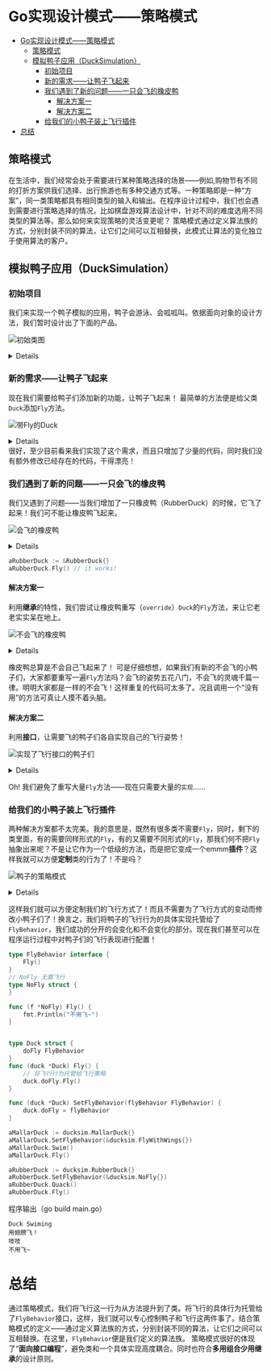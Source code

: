 # Go实现设计模式——策略模式
- [Go实现设计模式——策略模式](#go实现设计模式策略模式)
  - [策略模式](#策略模式)
  - [模拟鸭子应用（DuckSimulation）](#模拟鸭子应用ducksimulation)
    - [初始项目](#初始项目)
    - [新的需求——让鸭子飞起来](#新的需求让鸭子飞起来)
    - [我们遇到了新的问题——一只会飞的橡皮鸭](#我们遇到了新的问题一只会飞的橡皮鸭)
      - [解决方案一](#解决方案一)
      - [解决方案二](#解决方案二)
    - [给我们的小鸭子装上飞行插件](#给我们的小鸭子装上飞行插件)
- [总结](#总结)
## 策略模式
在生活中，我们经常会处于需要进行某种策略选择的场景——例如,购物节有不同的打折方案供我们选择、出行旅游也有多种交通方式等。一种策略即是一种“方案”，同一类策略都具有相同类型的输入和输出。在程序设计过程中，我们也会遇到需要进行策略选择的情况，比如棋盘游戏算法设计中，针对不同的难度选用不同类型的算法等。那么如何来实现策略的灵活变更呢？
策略模式通过定义算法族的方式，分别封装不同的算法，让它们之间可以互相替换，此模式让算法的变化独立于使用算法的客户。

## 模拟鸭子应用（DuckSimulation）
### 初始项目
我们来实现一个鸭子模拟的应用，鸭子会游泳、会呱呱叫。依据面向对象的设计方法，我们暂时设计出了下面的产品。

![初始类图](../../out/uml/behavioral/strategy_pattern/duckInit/Initial%20Duck%20Class%20Diagram.png)
<details>
<pre>
@startuml Initial Duck Class Diagram
abstract class Duck{
    +Swin()
    +Quack()
    {abstract} +Display()
}

class MallarDuck extends Duck{
    +Display()
}

class RedHeadDuck extends Duck{
    +Display()
}
@enduml
</pre>
</details>

### 新的需求——让鸭子飞起来
现在我们需要给鸭子们添加新的功能，让鸭子飞起来！
最简单的方法便是给父类`Duck`添加`Fly`方法。

![带Fly的Duck](../../out/uml/behavioral/strategy_pattern/duckWithFlyFunction/Duck%20Class%20With%20Fly.png)
<details>
<pre>
@startuml Duck Class With Fly
abstract class Duck{
+Swin()
+Quack()
+Fly()
{abstract} +Display()
}
class MallarDuck extends Duck{
+Display()
}

class RedHeadDuck extends Duck{
+Display()
}
@enduml
</pre>
</details>
很好，至少目前看来我们实现了这个需求，而且只增加了少量的代码，同时我们没有额外修改已经存在的代码，干得漂亮！

### 我们遇到了新的问题——一只会飞的橡皮鸭
我们又遇到了问题——当我们增加了一只橡皮鸭（RubberDuck）的时候，它飞了起来！我们可不能让橡皮鸭飞起来。

![会飞的橡皮鸭](../../out/uml/behavioral/strategy_pattern/RubberDuckCanFly/Rubber%20Duck%20Can%20Fly.png)
<details>
<pre>
@startuml Rubber Duck Can Fly
abstract class Duck{
    +Swin()
    +Quack()
    +Fly()
    {abstract} +Display()
}

class MallarDuck extends Duck{
    +Display() 
}

class RedHeadDuck extends Duck{
    +Display()
}

class RubberDuck extends Duck{
    +Quack()
    +Display()
}
@enduml
</pre>
</details>

```go
aRubberDuck := &RubberDuck{}
aRubberDuck.Fly() // it works!
```
#### 解决方案一
利用**继承**的特性，我们尝试让橡皮鸭重写（`override`）`Duck`的`Fly`方法，来让它老老实实呆在地上。

![不会飞的橡皮鸭](../../out/uml/behavioral/strategy_pattern/RubberDuckCannotFly/Rubber%20Duck%20Cannot%20Fly.png)
<details>
<pre>
@startuml Rubber Duck Cannot Fly
abstract class Duck{
    +Swin()
    +Quack()
    +Fly()
    {abstract} +Display()
}

class MallarDuck extends Duck{
    +Display() 
}

class RedHeadDuck extends Duck{
    +Display()
}

class RubberDuck extends Duck{
    +Quack()
    +Display()
    +Fly()
}
@enduml
</pre>
</details>

橡皮鸭总算是不会自己飞起来了！
可是仔细想想，如果我们有新的不会飞的小鸭子们，大家都要重写一遍`Fly`方法吗？会飞的姿势五花八门，不会飞的灵魂千篇一律。明明大家都是一样的不会飞！这样重复的代码可太多了。况且调用一个“没有用”的方法可真让人摸不着头脑。

#### 解决方案二

利用**接口**，让需要飞的鸭子们各自实现自己的飞行姿势！

![实现了飞行接口的鸭子们](../../out/uml/behavioral/strategy_pattern/DucksWithFlyInterface/Ducks%20With%20Fly%20Interface.png)

<details>
<pre>
@startuml Ducks With Fly Interface

interface Flyable{
    Fly()
}

abstract class Duck{
    +Swin()
    +Quack()
    {abstract} +Display()
}

class MallarDuck extends Duck implements Flyable {
    +Display()
}

class RedHeadDuck extends Duck implements Flyable{
    +Display()
}

class RubberDuck extends Duck{
    +Quack()
    +Display()
}
@enduml
</pre>
</details>

Oh! 我们避免了重写大量`Fly`方法——现在只需要大量的`实现`……

### 给我们的小鸭子装上飞行插件
两种解决方案都不太完美。我的意思是，既然有很多类不需要`Fly`，同时，剩下的类里面，有的需要同样形式的`Fly`，有的又需要不同形式的`Fly`，那我们何不把`Fly`抽象出来呢？不是让它作为一个低级的方法，而是把它变成一个emmm**插件**？这样我就可以方便**定制**类的行为了！不是吗？

![鸭子的策略模式](../../out/uml/behavioral/strategy_pattern/DucksWithFlyStrategy/Duck%20With%20Fly%20Strategy.png)
<details>
<pre>
@startuml Duck With Fly Strategy

interface FlyBehavior{
    Fly()
}

abstract class Duck{
    -FlyBehavior doFly
    +Swin()
    +Quack()
    +Fly()
    +setFlyBehavior(Flyable)
    {abstract} +Display()
}

Duck::doFly -l-> FlyBehavior


class MallarDuck extends Duck {
    +Display()
}

class RedHeadDuck extends Duck {
    +Display()
}

class RubberDuck extends Duck {
    +Quack()
    +Display()
}

class NoFly implements FlyBehavior{
    +Fly()
}
class FlyWithWings implements FlyBehavior{
    +Fly()
}

@enduml
</pre>
</details>

这样我们就可以方便定制我们的飞行方式了！而且不需要为了飞行方式的变动而修改小鸭子们了！换言之，我们将鸭子的飞行行为的具体实现托管给了`FlyBehavior`，我们成功的分开的会变化和不会变化的部分。现在我们甚至可以在程序运行过程中对鸭子们的飞行表现进行配置！
```go
type FlyBehavior interface {
	Fly()
}
// NoFly 无需飞行
type NoFly struct {
}

func (f *NoFly) Fly() {
	fmt.Println("不用飞~")
}


type Duck struct {
	doFly FlyBehavior
}
func (duck *Duck) Fly() {
	// 将飞行行为托管给飞行策略
	duck.doFly.Fly()
}

func (duck *Duck) SetFlyBehavior(flyBehavior FlyBehavior) {
	duck.doFly = flyBehavior
}
``` 

```go 
aMallarDuck := ducksim.MallarDuck{}
aMallarDuck.SetFlyBehavior(&ducksim.FlyWithWings{})
aMallarDuck.Swim()
aMallarDuck.Fly()

aRubberDuck := ducksim.RubberDuck{}
aRubberDuck.SetFlyBehavior(&ducksim.NoFly{})
aRubberDuck.Quack()
aRubberDuck.Fly()
```
程序输出（go build main.go）
```shell
Duck Swiming
用翅膀飞！
吱吱
不用飞~
```

# 总结
通过策略模式，我们将飞行这一行为从方法提升到了类。将飞行的具体行为托管给了`FlyBehavior`接口，这样，我们就可以专心控制鸭子和飞行这两件事了。结合策略模式的定义——通过定义算法族的方式，分别封装不同的算法，让它们之间可以互相替换。在这里，`FlyBehavior`便是我们定义的算法族。
策略模式很好的体现了“**面向接口编程**”，避免类和一个具体实现高度耦合。同时也符合**多用组合少用继承**的设计原则。